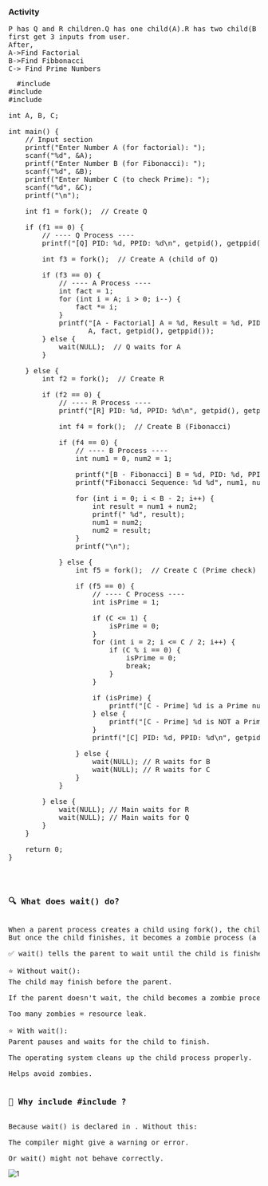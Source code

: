 <h3>Activity</h3>
<pre>
P has Q and R children.Q has one child(A).R has two child(B and C)
first get 3 inputs from user.
After,
A->Find Factorial
B->Find Fibbonacci
C-> Find Prime Numbers
</pre>

<pre>
  #include <stdio.h>
#include <unistd.h>
#include <sys/wait.h>

int A, B, C;

int main() {
    // Input section
    printf("Enter Number A (for factorial): ");
    scanf("%d", &A);
    printf("Enter Number B (for Fibonacci): ");
    scanf("%d", &B);
    printf("Enter Number C (to check Prime): ");
    scanf("%d", &C);
    printf("\n");

    int f1 = fork();  // Create Q

    if (f1 == 0) {
        // ---- Q Process ----
        printf("[Q] PID: %d, PPID: %d\n", getpid(), getppid());

        int f3 = fork();  // Create A (child of Q)

        if (f3 == 0) {
            // ---- A Process ----
            int fact = 1;
            for (int i = A; i > 0; i--) {
                fact *= i;
            }
            printf("[A - Factorial] A = %d, Result = %d, PID: %d, PPID: %d\n",
                   A, fact, getpid(), getppid());
        } else {
            wait(NULL);  // Q waits for A
        }

    } else {
        int f2 = fork();  // Create R

        if (f2 == 0) {
            // ---- R Process ----
            printf("[R] PID: %d, PPID: %d\n", getpid(), getppid());

            int f4 = fork();  // Create B (Fibonacci)

            if (f4 == 0) {
                // ---- B Process ----
                int num1 = 0, num2 = 1;

                printf("[B - Fibonacci] B = %d, PID: %d, PPID: %d\n", B, getpid(), getppid());
                printf("Fibonacci Sequence: %d %d", num1, num2);

                for (int i = 0; i < B - 2; i++) {
                    int result = num1 + num2;
                    printf(" %d", result);
                    num1 = num2;
                    num2 = result;
                }
                printf("\n");

            } else {
                int f5 = fork();  // Create C (Prime check)

                if (f5 == 0) {
                    // ---- C Process ----
                    int isPrime = 1;

                    if (C <= 1) {
                        isPrime = 0;
                    }
                    for (int i = 2; i <= C / 2; i++) {
                        if (C % i == 0) {
                            isPrime = 0;
                            break;
                        }
                    }

                    if (isPrime) {
                        printf("[C - Prime] %d is a Prime number.\n", C);
                    } else {
                        printf("[C - Prime] %d is NOT a Prime number.\n", C);
                    }
                    printf("[C] PID: %d, PPID: %d\n", getpid(), getppid());

                } else {
                    wait(NULL); // R waits for B
                    wait(NULL); // R waits for C
                }
            }

        } else {
            wait(NULL); // Main waits for R
            wait(NULL); // Main waits for Q
        }
    }

    return 0;
}

</pre>
<pre>
  <h3>🔍 What does wait() do?</h3>
When a parent process creates a child using fork(), the child runs in parallel.
But once the child finishes, it becomes a zombie process (a "dead" process waiting to be cleaned up).

✅ wait() tells the parent to wait until the child is finished, and then cleans it up.

⭐ Without wait():
The child may finish before the parent.

If the parent doesn't wait, the child becomes a zombie process.

Too many zombies = resource leak.

⭐ With wait():
Parent pauses and waits for the child to finish.

The operating system cleans up the child process properly.

Helps avoid zombies.

<h3>📝 Why include #include <sys/wait.h>?</h3>
Because wait() is declared in <sys/wait.h>. Without this:

The compiler might give a warning or error.

Or wait() might not behave correctly.
</pre>

![1](https://github.com/user-attachments/assets/335ded5e-314c-4b9f-922a-7add5df59f71)
